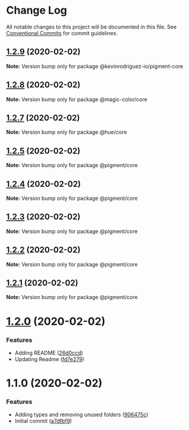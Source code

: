 # Change Log

All notable changes to this project will be documented in this file.
See [Conventional Commits](https://conventionalcommits.org) for commit guidelines.

## [1.2.9](https://github.com/kevinrodriguez-io/pigment/compare/v1.2.8...v1.2.9) (2020-02-02)

**Note:** Version bump only for package @kevinrodriguez-io/pigment-core





## [1.2.8](https://github.com/kevinrodriguez-io/pigment/compare/v1.2.7...v1.2.8) (2020-02-02)

**Note:** Version bump only for package @magic-color/core





## [1.2.7](https://github.com/kevinrodriguez-io/pigment/compare/v1.2.5...v1.2.7) (2020-02-02)

**Note:** Version bump only for package @hue/core





## [1.2.5](https://github.com/kevinrodriguez-io/pigment/compare/v1.2.4...v1.2.5) (2020-02-02)

**Note:** Version bump only for package @pigment/core





## [1.2.4](https://github.com/kevinrodriguez-io/pigment/compare/v1.2.3...v1.2.4) (2020-02-02)

**Note:** Version bump only for package @pigment/core





## [1.2.3](https://github.com/kevinrodriguez-io/pigment/compare/v1.2.2...v1.2.3) (2020-02-02)

**Note:** Version bump only for package @pigment/core





## [1.2.2](https://github.com/kevinrodriguez-io/pigment/compare/v1.2.1...v1.2.2) (2020-02-02)

**Note:** Version bump only for package @pigment/core





## [1.2.1](https://github.com/kevinrodriguez-io/pigment/compare/v1.2.0...v1.2.1) (2020-02-02)

**Note:** Version bump only for package @pigment/core





# [1.2.0](https://github.com/kevinrodriguez-io/pigment/compare/v1.1.0...v1.2.0) (2020-02-02)


### Features

* Adding README ([26d0ccd](https://github.com/kevinrodriguez-io/pigment/commit/26d0ccd5cac5a2124019699311fc57ffb9b38823))
* Updating Readme ([fd7e279](https://github.com/kevinrodriguez-io/pigment/commit/fd7e279606f185c47583b5a6733bf1d337e89f4e))





# 1.1.0 (2020-02-02)


### Features

* Adding types and removing unused folders ([906475c](https://github.com/kevinrodriguez-io/pigment/commit/906475c1785780e9156f97fe1fb69122a53b44c7))
* Initial commit ([a7dfbf9](https://github.com/kevinrodriguez-io/pigment/commit/a7dfbf90f359d1fb28d06fa2c45c6c7128bcc1e5))
